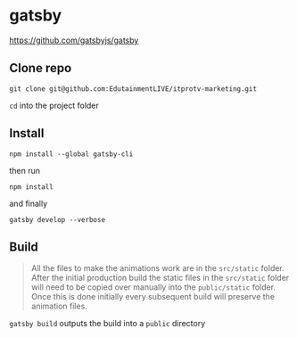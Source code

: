 # gatsby
https://github.com/gatsbyjs/gatsby

## Clone repo

`git clone git@github.com:EdutainmentLIVE/itprotv-marketing.git`

`cd` into the project folder

## Install
`npm install --global gatsby-cli`

then run 

`npm install`

and finally

`gatsby develop --verbose`

## Build

>All the files to make the animations work are in the `src/static` folder. After the initial production build the static files in the `src/static` folder will need to be copied over manually into the `public/static` folder. Once this is done initially every subsequent build will preserve the animation files.

`gatsby build` outputs the build into a `public` directory
